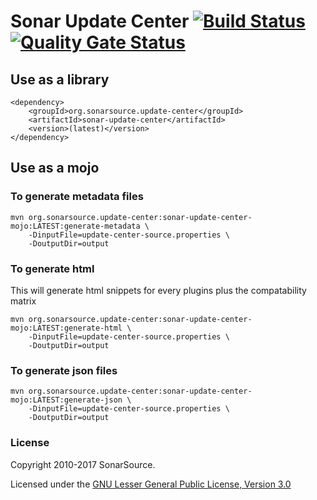 # Sonar Update Center [![Build Status](https://travis-ci.org/SonarSource/sonar-update-center.svg?branch=master)](https://travis-ci.org/SonarSource/sonar-update-center) [![Quality Gate Status](https://sonarcloud.io/api/project_badges/measure?project=org.sonarsource.update-center%3Asonar-update-center&metric=alert_status)](https://sonarcloud.io/dashboard?id=org.sonarsource.update-center%3Asonar-update-center)

## Use as a library

```
<dependency>
    <groupId>org.sonarsource.update-center</groupId>
    <artifactId>sonar-update-center</artifactId>
    <version>(latest)</version>
</dependency>
```

## Use as a mojo

### To generate metadata files

```
mvn org.sonarsource.update-center:sonar-update-center-mojo:LATEST:generate-metadata \
    -DinputFile=update-center-source.properties \
    -DoutputDir=output
```

### To generate html

This will generate html snippets for every plugins plus the compatability matrix

```
mvn org.sonarsource.update-center:sonar-update-center-mojo:LATEST:generate-html \
    -DinputFile=update-center-source.properties \
    -DoutputDir=output
```

### To generate json files

```
mvn org.sonarsource.update-center:sonar-update-center-mojo:LATEST:generate-json \
    -DinputFile=update-center-source.properties \
    -DoutputDir=output
```

### License

Copyright 2010-2017 SonarSource.

Licensed under the [GNU Lesser General Public License, Version 3.0](http://www.gnu.org/licenses/lgpl.txt)
